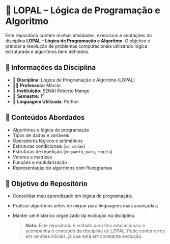 # 🧠 LOPAL – Lógica de Programação e Algoritmo

Este repositório contém minhas atividades, exercícios e anotações da disciplina **LOPAL – Lógica de Programação e Algoritmo**. O objetivo é praticar a resolução de problemas computacionais utilizando lógica estruturada e algoritmos bem definidos.

## 🏫 Informações da Disciplina

- 📘 **Disciplina**: Lógica de Programação e Algoritmo (LOPAL)  
- 👩‍🏫 **Professora**: Márcia  
- 🏫 **Instituição**: SENAI Roberto Mange  
- 📅 **Semestre**: 1º  
- 🐍 **Linguagem Utilizada**: Python  


## 📌 Conteúdos Abordados

- Algoritmos e lógica de programação
- Tipos de dados e variáveis
- Operadores lógicos e aritméticos
- Estruturas condicionais (`se`, `senão`)
- Estruturas de repetição (`enquanto`, `para`, `repita`)
- Vetores e matrizes
- Funções e modularização
- Representação de algoritmos com fluxogramas



## 🎯 Objetivo do Repositório

- Consolidar meu aprendizado em lógica de programação;
- Praticar algoritmos antes de migrar para linguagens mais avançadas;
- Manter um histórico organizado da evolução na disciplina.

  > **Nota:** Este repositório é voltado para fins educacionais e acompanha o conteúdo da disciplina de LOPAL. Pode conter erros em versões iniciais, já que está em constante evolução.
